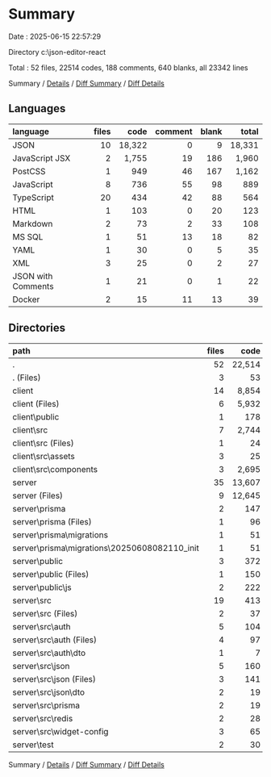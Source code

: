 # Summary

Date : 2025-06-15 22:57:29

Directory c:\\json-editor-react

Total : 52 files,  22514 codes, 188 comments, 640 blanks, all 23342 lines

Summary / [Details](details.md) / [Diff Summary](diff.md) / [Diff Details](diff-details.md)

## Languages
| language | files | code | comment | blank | total |
| :--- | ---: | ---: | ---: | ---: | ---: |
| JSON | 10 | 18,322 | 0 | 9 | 18,331 |
| JavaScript JSX | 2 | 1,755 | 19 | 186 | 1,960 |
| PostCSS | 1 | 949 | 46 | 167 | 1,162 |
| JavaScript | 8 | 736 | 55 | 98 | 889 |
| TypeScript | 20 | 434 | 42 | 88 | 564 |
| HTML | 1 | 103 | 0 | 20 | 123 |
| Markdown | 2 | 73 | 2 | 33 | 108 |
| MS SQL | 1 | 51 | 13 | 18 | 82 |
| YAML | 1 | 30 | 0 | 5 | 35 |
| XML | 3 | 25 | 0 | 2 | 27 |
| JSON with Comments | 1 | 21 | 0 | 1 | 22 |
| Docker | 2 | 15 | 11 | 13 | 39 |

## Directories
| path | files | code | comment | blank | total |
| :--- | ---: | ---: | ---: | ---: | ---: |
| . | 52 | 22,514 | 188 | 640 | 23,342 |
| . (Files) | 3 | 53 | 0 | 10 | 63 |
| client | 14 | 8,854 | 99 | 418 | 9,371 |
| client (Files) | 6 | 5,932 | 26 | 36 | 5,994 |
| client\\public | 1 | 178 | 8 | 27 | 213 |
| client\\src | 7 | 2,744 | 65 | 355 | 3,164 |
| client\\src (Files) | 1 | 24 | 1 | 2 | 27 |
| client\\src\\assets | 3 | 25 | 0 | 2 | 27 |
| client\\src\\components | 3 | 2,695 | 64 | 351 | 3,110 |
| server | 35 | 13,607 | 89 | 212 | 13,908 |
| server (Files) | 9 | 12,645 | 12 | 43 | 12,700 |
| server\\prisma | 2 | 147 | 20 | 31 | 198 |
| server\\prisma (Files) | 1 | 96 | 7 | 13 | 116 |
| server\\prisma\\migrations | 1 | 51 | 13 | 18 | 82 |
| server\\prisma\\migrations\\20250608082110_init | 1 | 51 | 13 | 18 | 82 |
| server\\public | 3 | 372 | 15 | 49 | 436 |
| server\\public (Files) | 1 | 150 | 3 | 19 | 172 |
| server\\public\\js | 2 | 222 | 12 | 30 | 264 |
| server\\src | 19 | 413 | 42 | 83 | 538 |
| server\\src (Files) | 2 | 37 | 2 | 8 | 47 |
| server\\src\\auth | 5 | 104 | 10 | 22 | 136 |
| server\\src\\auth (Files) | 4 | 97 | 9 | 19 | 125 |
| server\\src\\auth\\dto | 1 | 7 | 1 | 3 | 11 |
| server\\src\\json | 5 | 160 | 14 | 28 | 202 |
| server\\src\\json (Files) | 3 | 141 | 12 | 23 | 176 |
| server\\src\\json\\dto | 2 | 19 | 2 | 5 | 26 |
| server\\src\\prisma | 2 | 19 | 2 | 5 | 26 |
| server\\src\\redis | 2 | 28 | 2 | 8 | 38 |
| server\\src\\widget-config | 3 | 65 | 12 | 12 | 89 |
| server\\test | 2 | 30 | 0 | 6 | 36 |

Summary / [Details](details.md) / [Diff Summary](diff.md) / [Diff Details](diff-details.md)